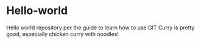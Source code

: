 # Hello-world
Hello world repository per the guide to learn how to use GIT
Curry is pretty good, especially chicken curry with noodles!
